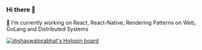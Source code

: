 ### Hi there 👋

🔭 I’m currently working on React, React-Native, Rendering Patterns on Web, GoLang and Distributed Systems

[![@shaswatprabhat's Holopin board](https://holopin.me/shaswatprabhat)](https://holopin.io/@shaswatprabhat)

<!--
**ShaswatPrabhat/ShaswatPrabhat** is a ✨ _special_ ✨ repository because its `README.md` (this file) appears on your GitHub profile.

Here are some ideas to get you started:

- 🔭 I’m currently working on ...
- 🌱 I’m currently learning ...
- 👯 I’m looking to collaborate on ...
- 🤔 I’m looking for help with ...
- 💬 Ask me about ...
- 📫 How to reach me: ...
- 😄 Pronouns: ...
- ⚡ Fun fact: ...
-->
